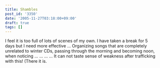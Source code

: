 ```yaml
---
title: Shambles
post_id: '3350'
date: '2005-11-27T03:18:00+09:00'
draft: true
tags: []
---
```


I feel it is too full of lots of scenes of my own. I have taken a break for 5 days but I need more effective ... Organizing songs that are completely unrelated to winter CDs, passing through the morning and becoming noon, when noticing ... ... ... ... It can not taste sense of weakness after trafficking with this! (There it is.
